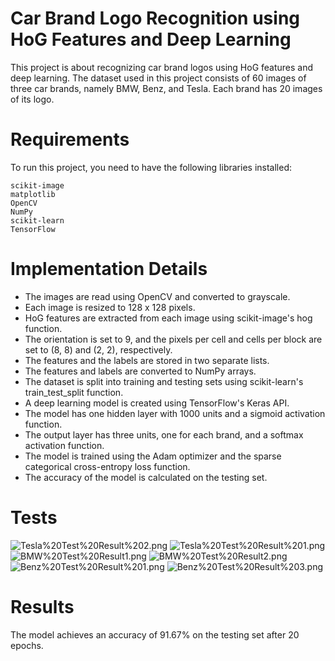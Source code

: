 # Car Brand Logo Recognition using HoG Features and Deep Learning

This project is about recognizing car brand logos using HoG features and deep learning. The dataset used in this project consists of 60 images of three car brands, namely BMW, Benz, and Tesla. Each brand has 20 images of its logo.


# Requirements

To run this project, you need to have the following libraries installed:

    scikit-image
    matplotlib
    OpenCV
    NumPy
    scikit-learn
    TensorFlow
    
# Implementation Details

- The images are read using OpenCV and converted to grayscale.
- Each image is resized to 128 x 128 pixels.
- HoG features are extracted from each image using scikit-image's hog function.
- The orientation is set to 9, and the pixels per cell and cells per block are set to (8, 8) and (2, 2), respectively.
- The features and the labels are stored in two separate lists.
- The features and labels are converted to NumPy arrays.
- The dataset is split into training and testing sets using scikit-learn's train_test_split function.
- A deep learning model is created using TensorFlow's Keras API.
- The model has one hidden layer with 1000 units and a sigmoid activation function.
- The output layer has three units, one for each brand, and a softmax activation function.
- The model is trained using the Adam optimizer and the sparse categorical cross-entropy loss function.
- The accuracy of the model is calculated on the testing set.

# Tests
![Tesla%20Test%20Result%202.png](https://github.com/TianjianNi/Car-Brand-Logo-Recognition-using-HoG-Features-and-Deep-Learning/blob/main/Test%20Result/Tesla%20Test%20Result%202.png)
![Tesla%20Test%20Result%201.png](https://github.com/TianjianNi/Car-Brand-Logo-Recognition-using-HoG-Features-and-Deep-Learning/blob/main/Test%20Result/Tesla%20Test%20Result%201.png)
![BMW%20Test%20Result1.png](https://github.com/TianjianNi/Car-Brand-Logo-Recognition-using-HoG-Features-and-Deep-Learning/blob/main/Test%20Result/BMW%20Test%20Result1.png)
![BMW%20Test%20Result2.png](https://github.com/TianjianNi/Car-Brand-Logo-Recognition-using-HoG-Features-and-Deep-Learning/blob/main/Test%20Result/BMW%20Test%20Result2.png)
![Benz%20Test%20Result%201.png](https://github.com/TianjianNi/Car-Brand-Logo-Recognition-using-HoG-Features-and-Deep-Learning/blob/main/Test%20Result/Benz%20Test%20Result%201.png)
![Benz%20Test%20Result%203.png](https://github.com/TianjianNi/Car-Brand-Logo-Recognition-using-HoG-Features-and-Deep-Learning/blob/main/Test%20Result/Benz%20Test%20Result%203.png)

# Results

The model achieves an accuracy of 91.67% on the testing set after 20 epochs.
